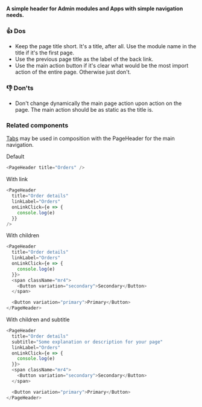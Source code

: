 #### A simple header for Admin modules and Apps with simple navigation needs.

### 👍 Dos

- Keep the page title short. It's a title, after all. Use the module name in the title if it's the first page.
- Use the previous page title as the label of the back link.
- Use the main action button if it's clear what would be the most import action of the entire page. Otherwise just don't.

### 👎 Don'ts

- Don't change dynamically the main page action upon action on the page. The main action should be as static as the title is.

### Related components

<a href="#/Components/Navigation/Tabs">Tabs</a> may be used in composition with the PageHeader for the main navigation.

Default

```js
<PageHeader title="Orders" />
```

With link

```js
<PageHeader
  title="Order details"
  linkLabel="Orders"
  onLinkClick={e => {
    console.log(e)
  }}
/>
```

With children

```js
<PageHeader
  title="Order details"
  linkLabel="Orders"
  onLinkClick={e => {
    console.log(e)
  }}>
  <span className="mr4">
    <Button variation="secondary">Secondary</Button>
  </span>

  <Button variation="primary">Primary</Button>
</PageHeader>
```

With children and subtitle

```js
<PageHeader
  title="Order details"
  subtitle="Some explanation or description for your page"
  linkLabel="Orders"
  onLinkClick={e => {
    console.log(e)
  }}>
  <span className="mr4">
    <Button variation="secondary">Secondary</Button>
  </span>

  <Button variation="primary">Primary</Button>
</PageHeader>
```
